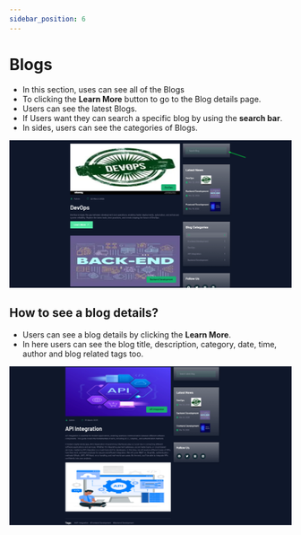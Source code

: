 ```yaml
---
sidebar_position: 6
---
```


# Blogs

- In this section, uses can see all of the Blogs
- To clicking the **Learn More** button to go to the Blog details page.
- Users can see the latest Blogs.
- If Users want they can search a specific blog by using the **search bar**.
- In sides, users can see the categories of Blogs.

![Blogs](./img/blogs.png)


## How to see a blog details?

- Users can see a blog details by clicking the **Learn More**.
- In here users can see the blog title, description, category, date, time, author and blog related tags too.

![Blog](./img/blog_details.png)

